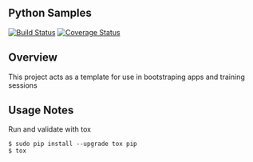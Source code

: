 ## Python Samples

[![Build Status](https://travis-ci.org/cgrant/python-sample.svg)](https://travis-ci.org/cgrant/python-sample)
[![Coverage Status](https://coveralls.io/repos/cgrant/python-sample/badge.svg?branch=master&service=github)](https://coveralls.io/github/cgrant/python-sample?branch=master)


Overview
--------

This project acts as a template for use in bootstraping apps and training sessions




Usage Notes
-----------

Run and validate with tox
```
$ sudo pip install --upgrade tox pip
$ tox
```

  
